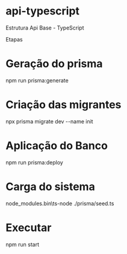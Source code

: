 # api-typescript
Estrutura Api Base - TypeScript

Etapas
# Geração do prisma
npm run prisma:generate

# Criação das migrantes
npx prisma migrate dev --name init

# Aplicação do Banco
npm run prisma:deploy

# Carga do sistema
node_modules\.bin\ts-node ./prisma/seed.ts

# Executar
npm run start